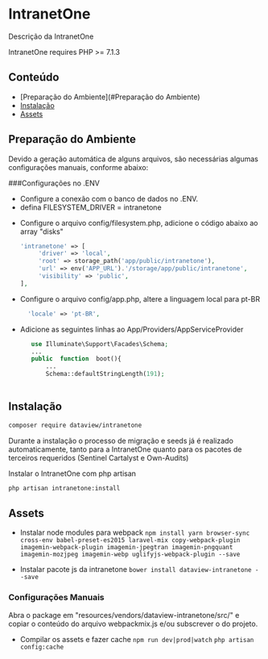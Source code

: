 
# IntranetOne
Descrição da IntranetOne

IntranetOne requires PHP >= 7.1.3

## Conteúdo
 
- [Preparação do Ambiente](#Preparação do Ambiente)
- [Instalação](#instalação)
- [Assets](#assets) 

## Preparação do Ambiente

Devido a geração automática de alguns arquivos, são necessárias algumas configurações manuais, conforme abaixo:

  ###Configurações no .ENV
   - Configure a conexão com o banco de dados no .ENV. 
   - defina FILESYSTEM_DRIVER = intranetone


 <!-- - Adicione as seguintes linhas ao App/Http/Kernel.php in $routeMiddleware
	 ```php
	'admin' => \App\Http\Middleware\SentinelAdmin::class, -->

 - Configure o arquivo config/filesystem.php, adicione o código abaixo ao array "disks"
	 ```php
	 'intranetone' => [
          'driver' => 'local',
          'root' => storage_path('app/public/intranetone'),
          'url' => env('APP_URL').'/storage/app/public/intranetone',
          'visibility' => 'public',
    ],

 - Configure o arquivo config/app.php, altere a linguagem local para pt-BR
	 ```php
       'locale' => 'pt-BR',


 - Adicione as seguintes linhas ao App/Providers/AppServiceProvider

	 ```php
		use Illuminate\Support\Facades\Schema;
		...
		public  function  boot(){
			...
			Schema::defaultStringLength(191);
			
<!-- if(env('APP_ENV')=='production')
				\URL::forceScheme('https');  -->

## Instalação
```sh
composer require dataview/intranetone
```

Durante a instalação o processo de migração e seeds já é realizado automaticamente, tanto para a IntranetOne quanto para os pacotes de terceiros requeridos (Sentinel Cartalyst e Own-Audits)

Instalar o IntranetOne com php artisan
```sh
php artisan intranetone:install
```

## Assets

 - Instalar node modules para webpack
 `npm install yarn browser-sync cross-env babel-preset-es2015 laravel-mix copy-webpack-plugin
    imagemin-webpack-plugin imagemin-jpegtran imagemin-pngquant imagemin-mozjpeg
    imagemin-webp uglifyjs-webpack-plugin --save`
    
 - Instalar pacote js da intranetone
 `bower install dataview-intranetone --save`

### Configurações Manuais

Abra o package em "resources/vendors/dataview-intranetone/src/" e copiar o conteúdo do arquivo webpackmix.js e/ou subscrever o do projeto.

 - Compilar os assets e fazer cache
 `npm run dev|prod|watch`
 `php artisan config:cache`
 